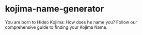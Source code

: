 # kojima-name-generator
You are born to Hideo Kojima: How does he name you? Follow our comprehensive guide to finding your Kojima Name.

